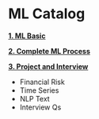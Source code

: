 # ML Catalog

[**1. ML Basic**](1_basic)

[**2. Complete ML Process**](2_machine_learning_process)

[**3. Project and Interview**](3_project_and_interview)

 - Financial Risk
 - Time Series
 - NLP Text
 - Interview Qs